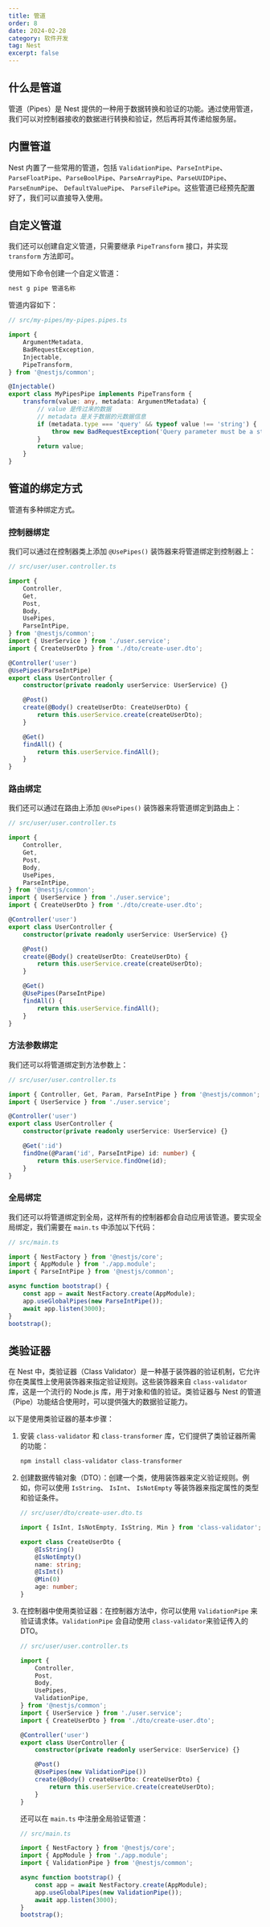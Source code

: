 ```yaml
---
title: 管道
order: 8
date: 2024-02-28
category: 软件开发
tag: Nest
excerpt: false
---
```


## 什么是管道

管道（Pipes）是 Nest 提供的一种用于数据转换和验证的功能。通过使用管道，我们可以对控制器接收的数据进行转换和验证，然后再将其传递给服务层。

## 内置管道

Nest 内置了一些常用的管道，包括 `ValidationPipe`、`ParseIntPipe`、`ParseFloatPipe`、`ParseBoolPipe`、`ParseArrayPipe`、`ParseUUIDPipe`、
`ParseEnumPipe`、
`DefaultValuePipe`、
`ParseFilePipe`。这些管道已经预先配置好了，我们可以直接导入使用。

## 自定义管道

我们还可以创建自定义管道，只需要继承 `PipeTransform` 接口，并实现 `transform` 方法即可。

使用如下命令创建一个自定义管道：

```sh
nest g pipe 管道名称
```

管道内容如下：

```typescript
// src/my-pipes/my-pipes.pipes.ts

import {
    ArgumentMetadata,
    BadRequestException,
    Injectable,
    PipeTransform,
} from '@nestjs/common';

@Injectable()
export class MyPipesPipe implements PipeTransform {
    transform(value: any, metadata: ArgumentMetadata) {
        // value 是传过来的数据
        // metadata 是关于数据的元数据信息
        if (metadata.type === 'query' && typeof value !== 'string') {
            throw new BadRequestException('Query parameter must be a string');
        }
        return value;
    }
}
```

## 管道的绑定方式

管道有多种绑定方式。

### 控制器绑定

我们可以通过在控制器类上添加 `@UsePipes()` 装饰器来将管道绑定到控制器上：

```typescript
// src/user/user.controller.ts

import {
    Controller,
    Get,
    Post,
    Body,
    UsePipes,
    ParseIntPipe,
} from '@nestjs/common';
import { UserService } from './user.service';
import { CreateUserDto } from './dto/create-user.dto';

@Controller('user')
@UsePipes(ParseIntPipe)
export class UserController {
    constructor(private readonly userService: UserService) {}

    @Post()
    create(@Body() createUserDto: CreateUserDto) {
        return this.userService.create(createUserDto);
    }

    @Get()
    findAll() {
        return this.userService.findAll();
    }
}
```

### 路由绑定

我们还可以通过在路由上添加 `@UsePipes()` 装饰器来将管道绑定到路由上：

```typescript
// src/user/user.controller.ts

import {
    Controller,
    Get,
    Post,
    Body,
    UsePipes,
    ParseIntPipe,
} from '@nestjs/common';
import { UserService } from './user.service';
import { CreateUserDto } from './dto/create-user.dto';

@Controller('user')
export class UserController {
    constructor(private readonly userService: UserService) {}

    @Post()
    create(@Body() createUserDto: CreateUserDto) {
        return this.userService.create(createUserDto);
    }

    @Get()
    @UsePipes(ParseIntPipe)
    findAll() {
        return this.userService.findAll();
    }
}
```

### 方法参数绑定

我们还可以将管道绑定到方法参数上：

```typescript
// src/user/user.controller.ts

import { Controller, Get, Param, ParseIntPipe } from '@nestjs/common';
import { UserService } from './user.service';

@Controller('user')
export class UserController {
    constructor(private readonly userService: UserService) {}

    @Get(':id')
    findOne(@Param('id', ParseIntPipe) id: number) {
        return this.userService.findOne(id);
    }
}
```

### 全局绑定

我们还可以将管道绑定到全局，这样所有的控制器都会自动应用该管道。要实现全局绑定，我们需要在 `main.ts` 中添加以下代码：

```typescript
// src/main.ts

import { NestFactory } from '@nestjs/core';
import { AppModule } from './app.module';
import { ParseIntPipe } from '@nestjs/common';

async function bootstrap() {
    const app = await NestFactory.create(AppModule);
    app.useGlobalPipes(new ParseIntPipe());
    await app.listen(3000);
}
bootstrap();
```

## 类验证器

在 Nest 中，类验证器（Class Validator）是一种基于装饰器的验证机制，它允许你在类属性上使用装饰器来指定验证规则。这些装饰器来自 `class-validator` 库，这是一个流行的 Node.js 库，用于对象和值的验证。类验证器与 Nest 的管道（Pipe）功能结合使用时，可以提供强大的数据验证能力。

以下是使用类验证器的基本步骤：

1. 安装 `class-validator` 和 `class-transformer` 库，它们提供了类验证器所需的功能：

    ```sh
    npm install class-validator class-transformer
    ```

2. 创建数据传输对象（DTO）：创建一个类，使用装饰器来定义验证规则。例如，你可以使用 `IsString`、 `IsInt`、 `IsNotEmpty` 等装饰器来指定属性的类型和验证条件。

    ```typescript
    // src/user/dto/create-user.dto.ts

    import { IsInt, IsNotEmpty, IsString, Min } from 'class-validator';

    export class CreateUserDto {
        @IsString()
        @IsNotEmpty()
        name: string;
        @IsInt()
        @Min(0)
        age: number;
    }
    ```

3. 在控制器中使用类验证器：在控制器方法中，你可以使用 `ValidationPipe` 来验证请求体。`ValidationPipe` 会自动使用 `class-validator`来验证传入的 DTO。

    ```typescript
    // src/user/user.controller.ts

    import {
        Controller,
        Post,
        Body,
        UsePipes,
        ValidationPipe,
    } from '@nestjs/common';
    import { UserService } from './user.service';
    import { CreateUserDto } from './dto/create-user.dto';

    @Controller('user')
    export class UserController {
        constructor(private readonly userService: UserService) {}

        @Post()
        @UsePipes(new ValidationPipe())
        create(@Body() createUserDto: CreateUserDto) {
            return this.userService.create(createUserDto);
        }
    }
    ```

    还可以在 `main.ts` 中注册全局验证管道：

    ```typescript
    // src/main.ts

    import { NestFactory } from '@nestjs/core';
    import { AppModule } from './app.module';
    import { ValidationPipe } from '@nestjs/common';

    async function bootstrap() {
        const app = await NestFactory.create(AppModule);
        app.useGlobalPipes(new ValidationPipe());
        await app.listen(3000);
    }
    bootstrap();
    ```
